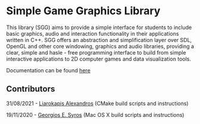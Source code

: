 # Simple Game Graphics Library

This library (SGG) aims to provide a simple interface for students to include basic graphics, audio and interaction functionality in their applications written in C++. SGG offers an abstraction and simplification layer over SDL, OpenGL and other core windowing, graphics and audio libraries, providing a clear, simple and hasle - free programming interface to build from simple interactive applications to 2D computer games and data visualization tools.

Documentation can be found [here](https://cgaueb.github.io/sgg/index.html "SGG's Documentation")

## Contributors
 31/08/2021 - [Liarokapis Alexandros](https://github.com/liarokapisv "Liarokapis Alexandros") (CMake build scripts and instructions)
 
 19/11/2020 - [Georgios E. Syros](https://github.com/gsiros "Georgios E. Syros") (Mac OS X build scripts and instructions)
 
